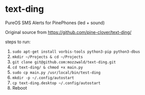 # text-ding
PureOS SMS Alerts for PinePhones (led + sound)

Original source from https://github.com/pine-clover/text-ding/

steps to run:
1. ```sudo apt-get install vorbis-tools python3-pip python3-dbus```
2. ```mkdir ~/Projects & cd ~/Projects```
3. ```git clone git@github.com:mozzwald/text-ding.git```
4. ```cd text-ding/ & chmod +x main.py```
5. ```sudo cp main.py /usr/local/bin/test-ding```
6. ```mkdir -p ~/.config/autostart```
7. ```cp text-ding.desktop ~/.config/autostart```
8. Reboot
